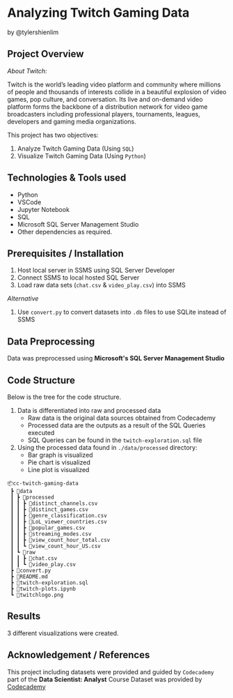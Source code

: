 #  Analyzing Twitch Gaming Data
by @tylershienlim

## Project Overview
*About Twitch:*

Twitch is the world’s leading video platform and community where millions of people and thousands of interests collide in a beautiful explosion of video games, pop culture, and conversation. Its live and on-demand video platform forms the backbone of a distribution network for video game broadcasters including professional players, tournaments, leagues, developers and gaming media organizations.

This project has two objectives:
1. Analyze Twitch Gaming Data (Using `SQL`)
2. Visualize Twitch Gaming Data (Using `Python`)


## Technologies & Tools used
- Python
- VSCode
- Jupyter Notebook
- SQL
- Microsoft SQL Server Management Studio 
- Other dependencies as required.

## Prerequisites / Installation

1. Host local server in SSMS using SQL Server Developer
2. Connect SSMS to local hosted SQL Server
3. Load raw data sets (`chat.csv` & `video_play.csv`) into SSMS

*Alternative*
1. Use `convert.py` to convert datasets into `.db` files to use SQLite instead of SSMS

## Data Preprocessing
Data was preprocessed using **Microsoft's SQL Server Management Studio**

## Code Structure
Below is the tree for the code structure.
1. Data is differentiated into raw and processed data
    - Raw data is the original data sources obtained from Codecademy
    - Processed data are the outputs as a result of the SQL Queries executed
    - SQL Queries can be found in the `twitch-exploration.sql` file
2. Using the processed data found in `./data/processed` directory:
    - Bar graph is visualized
    - Pie chart is visualized
    - Line plot is visualized

```
📦cc-twitch-gaming-data
 ┣ 📂data
 ┃ ┣ 📂processed
 ┃ ┃ ┣ 📜distinct_channels.csv
 ┃ ┃ ┣ 📜distinct_games.csv
 ┃ ┃ ┣ 📜genre_classification.csv
 ┃ ┃ ┣ 📜LoL_viewer_countries.csv
 ┃ ┃ ┣ 📜popular_games.csv
 ┃ ┃ ┣ 📜streaming_modes.csv
 ┃ ┃ ┣ 📜view_count_hour_total.csv
 ┃ ┃ ┗ 📜view_count_hour_US.csv
 ┃ ┗ 📂raw
 ┃ ┃ ┣ 📜chat.csv
 ┃ ┃ ┗ 📜video_play.csv
 ┣ 📜convert.py
 ┣ 📜README.md
 ┣ 📜twitch-exploration.sql
 ┣ 📜twitch-plots.ipynb
 ┗ 📜twitchlogo.png
```

## Results
3 different visualizations were created.

## Acknowledgement / References
This project including datasets were provided and guided by `Codecademy` part of the **Data Scientist: Analyst** Course
Dataset was provided by [Codecademy](https://github.com/Codecademy-Curriculum/Codecademy-Learn-SQL-from-Scratch/tree/master/Twitch)
